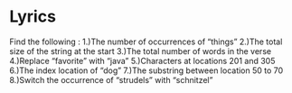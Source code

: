 # Lyrics


Find the following :
1.)The number of occurrences of “things”
2.)The total size of the string at the start
3.)The total number of words in the verse
4.)Replace “favorite” with “java”
5.)Characters at locations 201 and 305
6.)The index location of “dog”
7.)The substring between location 50 to 70
8.)Switch the occurrence of “strudels” with “schnitzel”
